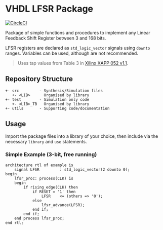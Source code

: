 VHDL LFSR Package
=================

[![CircleCI](https://circleci.com/gh/richjyoung/lfsr-package/tree/master.svg?style=svg)](https://circleci.com/gh/richjyoung/lfsr-package/tree/master)

Package of simple functions and procedures to implement any Linear Feedback
Shift Register between 3 and 168 bits.

LFSR registers are declared as `std_logic_vector` signals using `downto` ranges.
Variables can be used, although are not recommended.

> Uses tap values from Table 3 in [Xilinx XAPP 052 v1.1](https://www.xilinx.com/support/documentation/application_notes/xapp052.pdf).

## Repository Structure

```
+- src         - Synthesis/Simulation files
   +- <LIB>      Organised by library
+- test        - Simulation only code
   +- <LIB>_TB   Organised by library
+- utils       - Supporting code/documentation
```

## Usage
Import the package files into a library of your choice, then include via the
necessary `library` and `use` statements.

### Simple Example (3-bit, free running)
```
architecture rtl of example is
    signal LFSR         : std_logic_vector(2 downto 0);
begin
    lfsr_proc: process(CLK) is
    begin
        if rising_edge(CLK) then
            if RESET = '1' then
                LFSR    <= (others => '0');
            else
                lfsr_advance(LFSR);
            end if;
        end if;
    end process lfsr_proc;
end rtl;
```